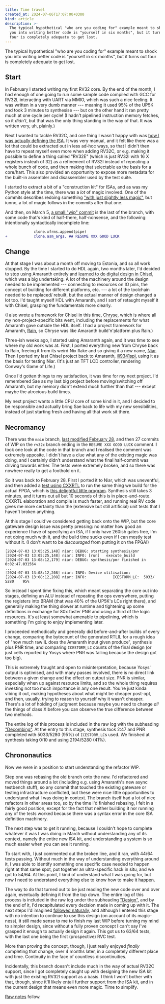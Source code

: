 ```yaml
---
title: Time travel
created_at: 2024-07-06T17:07:00+0300
kind: article
description: >-
  The typical hypothetical "who are you coding for" example meant to shock
  you into writing better code is "yourself in six months", but it turns out
  four is completely adequate to get lost.
---
```


<section id="top">

The typical hypothetical "who are you coding for" example meant to shock
you into writing better code is "yourself in six months", but it turns out
four is completely adequate to get lost.

</section>

<section id="start">

## Start

In February I started writing my first RV32 core. By the end of the month, I
had enough of one going to run some sample code compiled with GCC for RV32I,
interacting with UART via MMIO, which was such a nice feeling. It was written
in a very dumb manner --- meaning it used 95% of the UP5K and took 3 minutes to
synthesise --- but on the other hand it ran pretty much at one cycle per cycle!
(I hadn't pipelined instruction memory fetches, so it _didn't_, but that was the
only thing standing in the way of that. It was written very, uh, plainly.)

Next I wanted to tackle RV32C, and one thing I wasn't happy with was [how I was
actually defining the ISA][isa-def]. It was very manual, and it felt like there
was a lot that could be extracted out in less ad-hoc ways, so that I didn't then
have to repeat myself even more when adding RV32C, or e.g. making it possible to
define a thing called "RV32E" (which is just RV32I with 16 X registers insteah
of 32) as a refinement of RV32I instead of repeating a whole bunch of code, and
then making that selectable as the basis for a core/hart. This also provided an
opportunity to expose more metadata for the built-in assembler and disassembler
used by the test suite.

[isa-def]: https://github.com/kivikakk/sae/blob/4faae64a780bf0521fc8aa73bf8cc7b70add193c/sae/rtl/rv32.py

I started to extract a bit of a "construction kit" for ISAs, and as was my Python
style at the time, there was a _lot_ of magic involved. One of the commits describes
redoing something ["with just slightly less magic"][less-magic], but iunno, a lot
of magic follows in the commits after that one.

[less-magic]: https://github.com/kivikakk/sae/commit/d23fdd79a948a7cc1f4c1edc94295e4f4cfe6bff

And then, on March 5, [a small "wip" commit][wip] is the last of the branch, with
some code that's kind of half-there, half-nonsense, and the following intentionally 
syntactically incomplete line:

[wip]: https://github.com/kivikakk/sae/commit/666247bfea908253d2aa1aa5c2bd8b208fa231fd

```diff
             clone.xfrms.append(pipe)
+            clone.asm_args. ## RESUME XXX GOOD LUCK
```

</section>

<section id="change">

## Change

At that stage I was about a month off moving to Estonia, and so all work
stopped. By the time I started to do HDL again, two months later, I'd decided
to stop using Amaranth entirely and
[learned to do digital design in Chisel][chisel], which was a big undertaking.
A lot of the machinery around the design needed to be implemented --- connecting
to resources on IO pins, the concept of building for different platforms, etc.
--- a lot of the toolchain needed to be replaced/ rebuilt, but the actual manner
of design changed a lot too. I'd taught myself HDL with Amaranth, and I sort
of retaught myself it with Chisel, grasping the fundamentals more clearly.

[chisel]: 0007-amaranth-to-chisel.html

(I also wrote a framework for Chisel in this time, [Chryse], which is where all
my non-project-specific bits went, including the replacements for what Amaranth
gave outside the HDL itself. I had a project framework for Amaranth, [Rain], so
Chryse was like Amaranth build'n'platform plus Rain.)

[Chryse]: https://github.com/kivikakk/chryse
[Rain]: https://github.com/kivikakk/hdx#rain

Three-ish weeks ago, I started using Amaranth again, and it was time to see
where my old work was at. First, I ported everything new from Chryse back to
Rain, freeing it from its weird Nix flake and so giving it a new name, [Niar].
Then I ported my last Chisel project back to Amaranth, [ili9341spi], using it as
the basis for testing Niar. (It's just an TFT LCD controller, rendering Conway's
Game of Life.)

[Niar]: https://github.com/kivikakk/hdx?tab=readme-ov-file#rain
[ili9341spi]: https://github.com/kivikakk/ili9341spi

Once I'd gotten things to my satisfaction, it was time for my next project. I'd
remembered Sae as my last big project before moving/switching off Amaranth, but
my memory didn't extend much further than that --- except maybe the atrocious
build times.

My next project wants a little CPU core of some kind in it, and I decided to be
responsible and actually bring Sae back to life with my new sensibilities, instead
of just starting fresh and having all that work sit there.

</section>

<section id="necromancy">

<h2 title="Naturally sequent.">Necromancy</h2>

There was the `main` branch, [last modified February 28][main], and then 27
commits of WIP on the `rv32c` branch ending in the `RESUME XXX GOOD LUCK`
comment. I took one look at the code in that branch and I realised the comment
was extremely apposite. I didn't have a clue what any of the existing magic
was doing, and I certainly didn't understand what the final half-commit was
driving towards either. The tests were extremely broken, and so there was
nowhere really to get a foothold on it.

[main]: https://github.com/kivikakk/sae/commit/f67fec675ff137eba41ca636b9f04d981784a7a1

So it was back to February 28. First I ported it to Niar, which was uneventful,
and then added a [test using CXXRTL][cxxrtl] to run the same thing we build for
the actual FPGA, which is [this delightful little program][princess]. Synthesis
still takes 3 minutes, and it turns out all but 10 seconds of this is in
place-and-route. CXXRTL elaboration and compile is much faster, and running real
RV code gives me more certainty than the (extensive but still artificial) unit
tests that I haven't broken anything.

[cxxrtl]: https://github.com/kivikakk/sae/commit/e48cc2778003023fea6037908e0cc3f9b0eb57fb
[princess]: https://github.com/kivikakk/sae/blob/4faae64a780bf0521fc8aa73bf8cc7b70add193c/rv/shrimprw.c

At this stage I could've considered getting back onto the WIP, but the core
gateware design issue was pretty pressing: no matter how good an experience I
have of specifying an ISA, if I only have 260ish gates free, I'm not doing much
with it, and the build time sucks even if I can mostly test without it. (I don't
want to be _discouraged_ from putting it on the FPGA!)

```
[2024-07-03 13:05:25,148] niar: DEBUG: starting synthesis/pnr
[2024-07-03 13:05:25,148] niar: INFO: [run]   execute_build
[2024-07-03 13:08:12,179] niar: DEBUG: synthesis/pnr finished in 0:02:47.031564
...
[2024-07-03 13:08:12,208] niar: INFO: Device utilisation:
[2024-07-03 13:08:12,208] niar: INFO:            ICESTORM_LC:  5033/ 5280    95%
```

So instead I spent time fixing this, which meant separating the core out into
stages, defining an ALU instead of repeating the ops everywhere, putting the
registers into BRAM (that was 40% of the UP5K's LCs right there), and generally
making the thing slower at runtime and tightening up some definitions in
exchange for 80x faster PNR and using a third of the logic resources. It's at
least somewhat amenable to pipelining, which is something I'm going to enjoy
implementing later.

I proceeded methodically and generally did before-and-after builds of every
change, comparing the bytecount of the generated RTLIL for a rough idea of "how
much raw IL does the Amaranth input given produce", synthesis plus PNR time, and
comparing `ICESTORM_LC` counts of the final design (or just cells reported by
Yosys where PNR was failing because the design got too big).

This is extremely fraught and open to misinterpretation, because Yosys' output
is optimised, and with many passes involved, there is no direct link between
a given change and the effect on output size. PNR is similar, especially when
up against resource limits, and so the whole thing requires investing not too
much importance in any one result. You're just kinda vibing it out, making
hypotheses about what might be cheaper post-opt, and then, usually, trying to
reason to yourself why it wasn't cheaper. There's a lot of holding of judgment
because maybe you need to change _all_ the things of class X before you can
observe the true difference between two methods.

The entire log of this process is included in the raw log with the subheading
["Decombing"](0009-time-travel-raw.html#decombing). At the entry to this stage,
synthesis took 2:47 and PNR completed with 5033/5280 (95%) of `ICESTORM_LC`s
used. We finished at synthesis taking 0:10 and using 2194/5280 (41%).

</section>

<section id="chrononautics">

## Chrononautics

Now we were in a position to start understanding the refactor WIP.

Step one was rebasing the old branch onto the new. I'd refactored and moved
things around a lot (including e.g. using Amaranth's new async testbench stuff),
so any commit that touched the existing gateware or testing infrastructure
conflicted, but these were nice little opportunities to understand what I was
doing in context. The branch itself had a lot of nice refactors in other areas
too, so by the time I'd finished rebasing, I felt in a fairly good position,
except for the fact that neither building it nor running any of the tests worked
because there was a syntax error in the core ISA definition machinery.

The next step was to get it running, because I couldn't hope to complete
whatever it was I was doing in March without understanding any of its context,
namely the entire new ISA kit, and understanding a system is so much easier when
you can see it running.

To start with, I just commented out the broken line, and it ran, with 44/64
tests passing. Without much in the way of understanding everything around it, I
was able to identify something one specific case needed to happen right at that
same spot,  put together an ultra-specific hack in situ, and we got to 54/64.
At this point, I kind of understand what I was going for, but now I need to
understand everything else to know how to make it happen.

The way to do that turned out to be just reading the new code over and over
again, eventually defining it from the top down. The entire log of this process
is included in the raw log under the subheading ["Design"], and by the end of
it, I'd recapitulated every decision made in coming up with it. The next steps
I'd imagined [followed naturally], and although I entered this stage with no
intention to continue to use this design (on account of its magic-ness), it
still made sense to me to finish my last WIP before turning my mind to simpler
design, since without a fully proven concept I can't say I've grasped it enough
to actually design it again. This got us to 63/64 tests, with the last one being
the first (prospective) RVC test.

["Design"]: 0009-time-travel-raw.html#design
[followed naturally]: https://github.com/kivikakk/sae/commit/456f51b6c0e1aeff93e77b3cf34a5f97f2b2f660

More than proving the concept, though, I just really enjoyed _finally_
completing that change, over 4 months later, in a completely different place and
time. Continuity in the face of countless discontinuities.

Incidentally, this branch doesn't include much in the way of actual RV32C
support, since I got completely caught up with designing the new ISA kit with
just the existing RV32I support as a basis. I think I won't bother with that,
though, since it'll likely entail further support from the ISA kit, and in the
current design that means even more magic. Time to simplify.

[Raw notes] follow.

[Raw notes]: 0009-time-travel-raw.html

</section>
